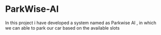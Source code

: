 # ParkWise-AI
In this project i have developed a system named as Parkwise AI , in which we can able to park our car based on the available slots 

